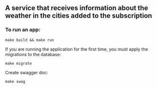 ## A service that receives information about the weather in the cities added to the subscription

### To run an app:

```
make build && make run
```

If you are running the application for the first time, you must apply the migrations to the database:

```
make migrate
```

Create swagger doc:

```
make swag
```